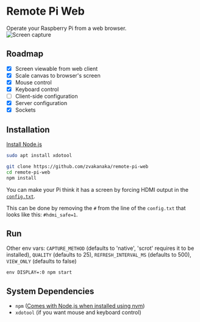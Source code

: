 # Remote Pi Web
Operate your Raspberry Pi from a web browser.  
![Screen capture](https://i.imgur.com/H10m7uN.gif)

## Roadmap
- [x] Screen viewable from web client  
- [x] Scale canvas to browser's screen  
- [x] Mouse control
- [x] Keyboard control  
- [ ] Client-side configuration  
- [x] Server configuration
- [x] Sockets

## Installation
[Install Node.js](https://github.com/nvm-sh/nvm#about)
```sh
sudo apt install xdotool

git clone https://github.com/zvakanaka/remote-pi-web
cd remote-pi-web
npm install
```

You can make your Pi think it has a screen by forcing HDMI output in the [`config.txt`](https://www.raspberrypi.org/documentation/configuration/config-txt/boot.md).

This can be done by removing the `#` from the line of the `config.txt` that looks like this: `#hdmi_safe=1`.

## Run
Other env vars: `CAPTURE_METHOD` (defaults to 'native', 'scrot' requires it to be installed), `QUALITY` (defaults to 25), `REFRESH_INTERVAL_MS` (defaults to 500), `VIEW_ONLY` (defaults to false)
```
env DISPLAY=:0 npm start
``` 

## System Dependencies
- `npm` ([Comes with Node.js when installed using nvm](https://github.com/nvm-sh/nvm#about))
- `xdotool` (if you want mouse and keyboard control)
